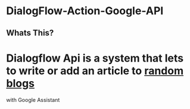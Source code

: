 # DialogFlow-Action-Google-API

## Whats This?
# Dialogflow Api is a system that lets to write or add an article to [random blogs](http://randomblogs.herokuapp.com)
with Google Assistant
